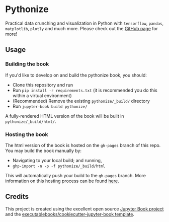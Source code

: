 # Pythonize

Practical data crunching and visualization in Python with `tensorflow`, `pandas`, `matplotlib`, `plotly` and much more. Please check out the [GitHub page](https://chuckedfromspace.github.io/pythonize/intro.html) for more!

## Usage

### Building the book

If you'd like to develop on and build the pythonize book, you should:

- Clone this repository and run
- Run `pip install -r requirements.txt` (it is recommended you do this within a virtual environment)
- (Recommended) Remove the existing `pythonize/_build/` directory
- Run `jupyter-book build pythonize/`

A fully-rendered HTML version of the book will be built in `pythonize/_build/html/`.

### Hosting the book

The html version of the book is hosted on the `gh-pages` branch of this repo. You may build the book manually by:

- Navigating to your local build; and running,
- `ghp-import -n -p -f pythonize/_build/html`

This will automatically push your build to the `gh-pages` branch. More information on this hosting process can be found [here](https://jupyterbook.org/publish/gh-pages.html#manually-host-your-book-with-github-pages).

## Credits

This project is created using the excellent open source [Jupyter Book project](https://jupyterbook.org/) and the [executablebooks/cookiecutter-jupyter-book template](https://github.com/executablebooks/cookiecutter-jupyter-book).
